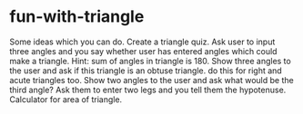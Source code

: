 # fun-with-triangle
Some ideas which you can do. Create a triangle quiz.
Ask user to input three angles and you say whether user has entered angles which could make a triangle. 
Hint: sum of angles in triangle is 180.
Show three angles to the user and ask if this triangle is an obtuse triangle.
do this for right and acute triangles too.
Show two angles to the user and ask what would be the third angle?
Ask them to enter two legs and you tell them the hypotenuse.
Calculator for area of triangle.
